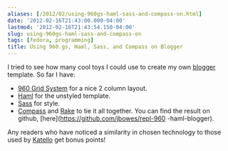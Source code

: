 ```yaml
---
aliases: [/2012/02/using-960gs-haml-sass-and-compass-on.html]
date: '2012-02-16T21:43:00.000-04:00'
lastmod: '2012-02-16T21:43:54.150-04:00'
slug: using-960gs-haml-sass-and-compass-on
tags: [fedora, programming]
title: Using 960.gs, Haml, Sass, and Compass on Blogger
---
```


I tried to see how many cool toys I could use to create my own
[blogger](http://www.blogger.com/) template. So far I have:  
  

  * [960 Grid System](http://960.gs/) for a nice 2 column layout.
  * [Haml](http://haml-lang.com/) for the unstyled template.
  * [Sass](http://sass-lang.com/) for style.
  * [Compass](http://compass-style.org/) and [Rake](http://rake.rubyforge.org/) to tie it all together.
You can find the result on github, [here](https://github.com/jbowes/repl-960
-haml-blogger).  
  
Any readers who have noticed a similarity in chosen technology to those used
by [Katello](http://katello.org/) get bonus points!

